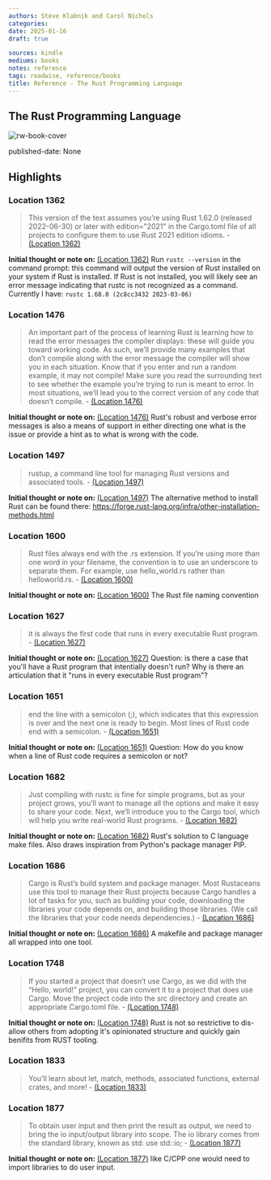 ```yaml
---
authors: Steve Klabnik and Carol Nichols
categories:
date: 2025-01-16
draft: true

sources: kindle
mediums: books
notes: reference
tags: readwise, reference/books
title: Reference - The Rust Programming Language
---
```


## The Rust Programming Language

![rw-book-cover](https://m.media-amazon.com/images/I/71aCEjlQBoL._SY160.jpg)

published-date: None

## Highlights

### Location 1362

> This version of the text assumes you’re using Rust 1.62.0 (released 2022-06-30) or later with edition="2021" in the Cargo.toml file of all projects to configure them to use Rust 2021 edition idioms.
> \- [(Location 1362)](https://readwise.io/to_kindle?action=open&asin=B0B7QTX8LL&location=1362)

**Initial thought or note on:** [(Location 1362)](https://readwise.io/to_kindle?action=open&asin=B0B7QTX8LL&location=1362)
Run `rustc --version` in the command prompt: this command will output the version of Rust installed on your system if Rust is installed. If Rust is not installed, you will likely see an error message indicating that rustc is not recognized as a command. Currently I have: `rustc 1.68.0 (2c8cc3432 2023-03-06)`

### Location 1476

> An important part of the process of learning Rust is learning how to read the error messages the compiler displays: these will guide you toward working code. As such, we’ll provide many examples that don’t compile along with the error message the compiler will show you in each situation. Know that if you enter and run a random example, it may not compile! Make sure you read the surrounding text to see whether the example you’re trying to run is meant to error. In most situations, we’ll lead you to the correct version of any code that doesn’t compile.
> \- [(Location 1476)](https://readwise.io/to_kindle?action=open&asin=B0B7QTX8LL&location=1476)

**Initial thought or note on:** [(Location 1476)](https://readwise.io/to_kindle?action=open&asin=B0B7QTX8LL&location=1476)
Rust's robust and verbose error messages is also a means of support in either directing one what is the issue or provide a hint as to what is wrong with the code.

### Location 1497

> rustup, a command line tool for managing Rust versions and associated tools.
> \- [(Location 1497)](https://readwise.io/to_kindle?action=open&asin=B0B7QTX8LL&location=1497)

**Initial thought or note on:** [(Location 1497)](https://readwise.io/to_kindle?action=open&asin=B0B7QTX8LL&location=1497)
The alternative method to install Rust can be found there: https://forge.rust-lang.org/infra/other-installation-methods.html

### Location 1600

> Rust files always end with the .rs extension. If you’re using more than one word in your filename, the convention is to use an underscore to separate them. For example, use hello_world.rs rather than helloworld.rs.
> \- [(Location 1600)](https://readwise.io/to_kindle?action=open&asin=B0B7QTX8LL&location=1600)

**Initial thought or note on:** [(Location 1600)](https://readwise.io/to_kindle?action=open&asin=B0B7QTX8LL&location=1600)
The Rust file naming convention

### Location 1627

> it is always the first code that runs in every executable Rust program.
> \- [(Location 1627)](https://readwise.io/to_kindle?action=open&asin=B0B7QTX8LL&location=1627)

**Initial thought or note on:** [(Location 1627)](https://readwise.io/to_kindle?action=open&asin=B0B7QTX8LL&location=1627)
Question: is there a case that you'll have a Rust program that intentially doesn't run? Why is there an articulation that it "runs in every executable Rust program"?

### Location 1651

> end the line with a semicolon (;), which indicates that this expression is over and the next one is ready to begin. Most lines of Rust code end with a semicolon.
> \- [(Location 1651)](https://readwise.io/to_kindle?action=open&asin=B0B7QTX8LL&location=1651)

**Initial thought or note on:** [(Location 1651)](https://readwise.io/to_kindle?action=open&asin=B0B7QTX8LL&location=1651)
Question: How do you know when a line of Rust code requires a semicolon or not?

### Location 1682

> Just compiling with rustc is fine for simple programs, but as your project grows, you’ll want to manage all the options and make it easy to share your code. Next, we’ll introduce you to the Cargo tool, which will help you write real-world Rust programs.
> \- [(Location 1682)](https://readwise.io/to_kindle?action=open&asin=B0B7QTX8LL&location=1682)

**Initial thought or note on:** [(Location 1682)](https://readwise.io/to_kindle?action=open&asin=B0B7QTX8LL&location=1682)
Rust's solution to C language make files. Also draws inspiration from Python's package manager PIP.

### Location 1686

> Cargo is Rust’s build system and package manager. Most Rustaceans use this tool to manage their Rust projects because Cargo handles a lot of tasks for you, such as building your code, downloading the libraries your code depends on, and building those libraries. (We call the libraries that your code needs dependencies.)
> \- [(Location 1686)](https://readwise.io/to_kindle?action=open&asin=B0B7QTX8LL&location=1686)

**Initial thought or note on:** [(Location 1686)](https://readwise.io/to_kindle?action=open&asin=B0B7QTX8LL&location=1686)
A makefile and package manager all wrapped into one tool.

### Location 1748

> If you started a project that doesn’t use Cargo, as we did with the “Hello, world!” project, you can convert it to a project that does use Cargo. Move the project code into the src directory and create an appropriate Cargo.toml file.
> \- [(Location 1748)](https://readwise.io/to_kindle?action=open&asin=B0B7QTX8LL&location=1748)

**Initial thought or note on:** [(Location 1748)](https://readwise.io/to_kindle?action=open&asin=B0B7QTX8LL&location=1748)
Rust is not so restrictive to dis-allow others from adopting it's opinionated structure and quickly gain benifits from RUST tooling.

### Location 1833

> You’ll learn about let, match, methods, associated functions, external crates, and more!
> \- [(Location 1833)](https://readwise.io/to_kindle?action=open&asin=B0B7QTX8LL&location=1833)

### Location 1877

> To obtain user input and then print the result as output, we need to bring the io input/output library into scope. The io library comes from the standard library, known as std: use std::io;
> \- [(Location 1877)](https://readwise.io/to_kindle?action=open&asin=B0B7QTX8LL&location=1877)

**Initial thought or note on:** [(Location 1877)](https://readwise.io/to_kindle?action=open&asin=B0B7QTX8LL&location=1877)
like C/CPP one would need to import libraries to do user input.
